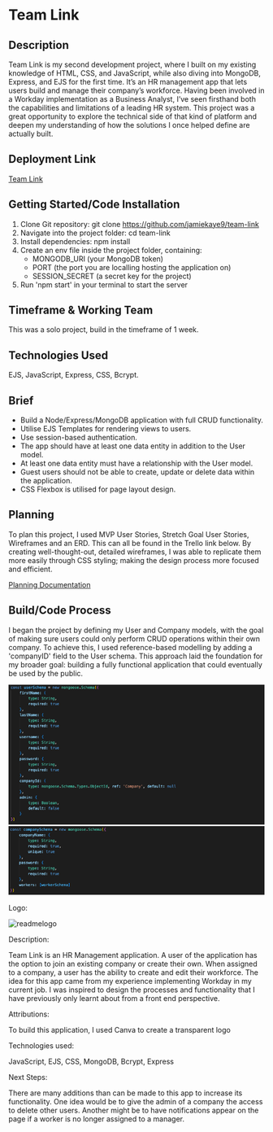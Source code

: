 # Team Link

## Description

Team Link is my second development project, where I built on my existing knowledge of HTML, CSS, and JavaScript, while also diving into MongoDB, Express, and EJS for the first time. It’s an HR management app that lets users build and manage their company’s workforce. Having been involved in a Workday implementation as a Business Analyst, I’ve seen firsthand both the capabilities and limitations of a leading HR system. This project was a great opportunity to explore the technical side of that kind of platform and deepen my understanding of how the solutions I once helped define are actually built.

## Deployment Link

[Team Link](https://team-link-phi.vercel.app/)

## Getting Started/Code Installation

1. Clone Git repository: git clone https://github.com/jamiekaye9/team-link
2. Navigate into the project folder: cd team-link
3. Install dependencies: npm install
4. Create an env file inside the project folder, containing:
   - MONGODB_URI (your MongoDB token)
   - PORT (the port you are localling hosting the application on)
   - SESSION_SECRET (a secret key for the project)
5. Run 'npm start' in your terminal to start the server

## Timeframe & Working Team

This was a solo project, build in the timeframe of 1 week.

## Technologies Used

EJS, JavaScript, Express, CSS, Bcrypt.

## Brief

- Build a Node/Express/MongoDB application with full CRUD functionality.
- Utilise EJS Templates for rendering views to users.
- Use session-based authentication.
- The app should have at least one data entity in addition to the User model.
- At least one data entity must have a relationship with the User model.
- Guest users should not be able to create, update or delete data within the application.
- CSS Flexbox is utilised for page layout design.

## Planning

To plan this project, I used MVP User Stories, Stretch Goal User Stories, Wireframes and an ERD. This can all be found in the Trello link below. By creating well-thought-out, detailed wireframes, I was able to replicate them more easily through CSS styling; making the design process more focused and efficient.

[Planning Documentation](https://trello.com/invite/b/67a54527088349ac4dca06e8/ATTI844fb3af6eeffc5084aca4d00188fa9e16219B37/project-2)

## Build/Code Process

I began the project by defining my User and Company models, with the goal of making sure users could only perform CRUD operations within their own company. To achieve this, I used reference-based modelling by adding a 'companyID' field to the User schema. This approach laid the foundation for my broader goal: building a fully functional application that could eventually be used by the public.

![User Schema](public/images/userschema.png)
![Company Schema](public/images/companyschema.png)



Logo: 

![readmelogo](https://github.com/user-attachments/assets/40d63c18-7d6b-4baa-af97-7893bcfb86aa)

Description: 

Team Link is an HR Management application. A user of the application has the option to join an existing company or create their own. When assigned to a company, a user has the ability to create and edit their workforce. The idea for this app came from my experience implementing Workday in my current job. I was inspired to design the processes and functionality that I have previously only learnt about from a front end perspective.

Attributions: 

To build this application, I used Canva to create a transparent logo

Technologies used: 

JavaScript, EJS, CSS, MongoDB, Bcrypt, Express

Next Steps: 

There are many additions than can be made to this app to increase its functionality. One idea would be to give the admin of a company the access to delete other users. Another might be to have notifications appear on the page if a worker is no longer assigned to a manager.
